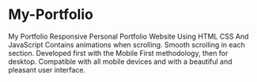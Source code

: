 # My-Portfolio
My Portfolio
Responsive Personal Portfolio Website Using HTML CSS And JavaScript
Contains animations when scrolling.
Smooth scrolling in each section.
Developed first with the Mobile First methodology, then for desktop.
Compatible with all mobile devices and with a beautiful and pleasant user interface.
